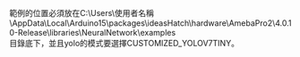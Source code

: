 範例的位置必須放在C:\Users\使用者名稱\AppData\Local\Arduino15\packages\ideasHatch\hardware\AmebaPro2\4.0.10-Release\libraries\NeuralNetwork\examples\
目錄底下，並且yolo的模式要選擇CUSTOMIZED_YOLOV7TINY。
